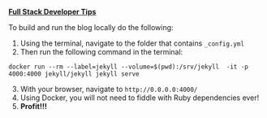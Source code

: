 **[Full Stack Developer Tips](https://jaeyow.github.io/fullstack-developer/)**

To build and run the blog locally do the following:
1. Using the terminal, navigate to the folder that contains `_config.yml`
2. Then run the following command in the terminal:
```
docker run --rm --label=jekyll --volume=$(pwd):/srv/jekyll  -it -p 4000:4000 jekyll/jekyll jekyll serve
```
3. With your browser, navigate to `http://0.0.0.0:4000/`
4. Using Docker, you will not need to fiddle with Ruby dependencies ever!
5. **Profit!!!**
